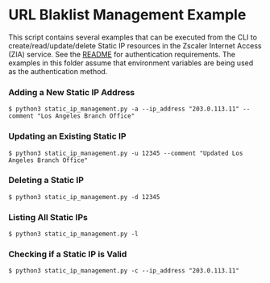 URL Blaklist Management Example
===============================

This script contains several examples that can be executed from the CLI to create/read/update/delete Static IP resources in the Zscaler Internet Access (ZIA) service. See the [README](../README.md) for authentication requirements. The examples in this folder assume that environment variables are being used as the authentication method.

### Adding a New Static IP Address

```shell
$ python3 static_ip_management.py -a --ip_address "203.0.113.11" --comment "Los Angeles Branch Office"
```

### Updating an Existing Static IP

```shell
$ python3 static_ip_management.py -u 12345 --comment "Updated Los Angeles Branch Office"
```

### Deleting a Static IP

```shell
$ python3 static_ip_management.py -d 12345
```

### Listing All Static IPs

```shell
$ python3 static_ip_management.py -l
```

### Checking if a Static IP is Valid

```shell
$ python3 static_ip_management.py -c --ip_address "203.0.113.11"
```
